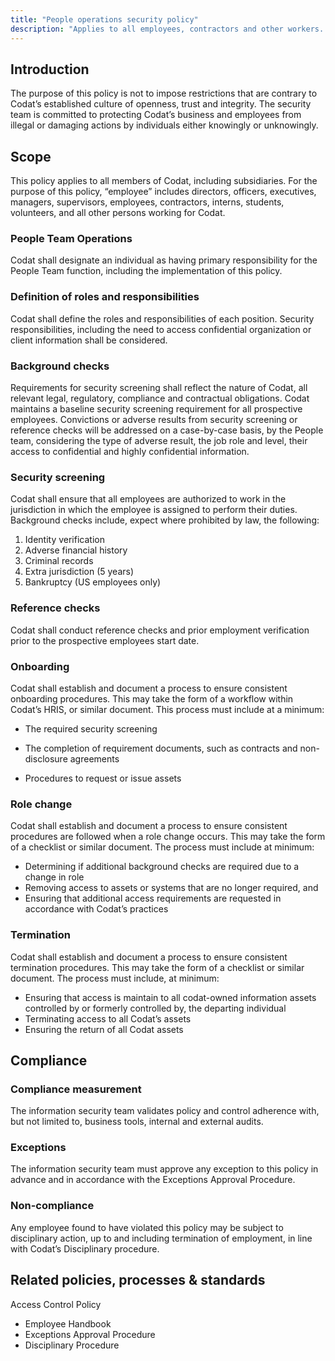 ```yaml
---
title: "People operations security policy"
description: "Applies to all employees, contractors and other workers. Version 1.0."
---
```


## Introduction

The purpose of this policy is not to impose restrictions that are contrary to Codat’s established culture of openness, trust and integrity. The security team is committed to protecting Codat’s business and employees from illegal or damaging actions by individuals either knowingly or unknowingly.

## Scope

This policy applies to all members of Codat, including subsidiaries. For the purpose of this policy, “employee” includes directors, officers, executives, managers, supervisors, employees, contractors, interns, students, volunteers, and all other persons working for Codat.

### People Team Operations

Codat shall designate an individual as having primary responsibility for the People Team function, including the implementation of this policy.

### Definition of roles and responsibilities

Codat shall define the roles and responsibilities of each position. Security responsibilities, including the need to access confidential organization or client information shall be considered.

### Background checks

Requirements for security screening shall reflect the nature of Codat, all relevant legal, regulatory, compliance and contractual obligations. Codat maintains a baseline security screening requirement for all prospective employees. Convictions or adverse results from security screening or reference checks will be addressed on a case-by-case basis, by the People team, considering the type of adverse result, the job role and level, their access to confidential and highly confidential information.

### Security screening

Codat shall ensure that all employees are authorized to work in the jurisdiction in which the employee is assigned to perform their duties. Background checks include, expect where prohibited by law, the following:

1. Identity verification
2. Adverse financial history
3. Criminal records
4. Extra jurisdiction (5 years)
5. Bankruptcy (US employees only)

### Reference checks

Codat shall conduct reference checks and prior employment verification prior to the prospective employees start date.

### Onboarding

Codat shall establish and document a process to ensure consistent onboarding procedures. This may take the form of a workflow within Codat’s HRIS, or similar document. This process must include at a minimum:

- The required security screening

- The completion of requirement documents, such as contracts and non-disclosure agreements

- Procedures to request or issue assets

### Role change

Codat shall establish and document a process to ensure consistent procedures are followed when a role change occurs. This may take the form of a checklist or similar document. The process must include at minimum:

- Determining if additional background checks are required due to a change in role
- Removing access to assets or systems that are no longer required, and
- Ensuring that additional access requirements are requested in accordance with Codat’s practices

### Termination

Codat shall establish and document a process to ensure consistent termination procedures. This may take the form of a checklist or similar document. The process must include, at minimum:

- Ensuring that access is maintain to all codat-owned information assets controlled by or formerly controlled by, the departing individual
- Terminating access to all Codat’s assets
- Ensuring the return of all Codat assets

## Compliance

### Compliance measurement

The information security team validates policy and control adherence with, but not limited to, business tools, internal and external audits.

### Exceptions

The information security team must approve any exception to this policy in advance and in accordance with the Exceptions Approval Procedure.

### Non-compliance

Any employee found to have violated this policy may be subject to disciplinary action, up to and including termination of employment, in line with Codat’s Disciplinary procedure.

## Related policies, processes & standards
Access Control Policy

- Employee Handbook
- Exceptions Approval Procedure
- Disciplinary Procedure